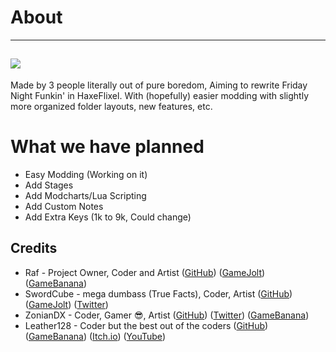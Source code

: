# About
-----
![](https://media.discordapp.net/attachments/869237278642417665/922557605501599784/funkyLogo.png)
-----
Made by 3 people literally out of pure boredom, Aiming to rewrite Friday Night Funkin' in HaxeFlixel.
With (hopefully) easier modding with slightly more organized folder layouts, new features, etc.

# What we have planned
- Easy Modding (Working on it)
- Add Stages
- Add Modcharts/Lua Scripting
- Add Custom Notes
- Add Extra Keys (1k to 9k, Could change)

## Credits
- Raf - Project Owner, Coder and Artist ([GitHub](https://github.com/RafaelGiacom)) ([GameJolt](https://gamejolt.com/@RafaelGiacom)) ([GameBanana](https://gamebanana.com/members/1739332))
- SwordCube - mega dumbass (True Facts), Coder, Artist ([GitHub](https://github.com/swordcube)) ([GameJolt](https://gamejolt.com/@swordcube)) ([Twitter](https://twitter.com/swordcube))
- ZonianDX - Coder, Gamer 😎, Artist ([GitHub](https://github.com/timeless13GH)) ([Twitter](https://twitter.com/ZonianDX)) ([GameBanana](https://gamebanana.com/members/2029461))
- Leather128 - Coder but the best out of the coders ([GitHub](https://github.com/Leather128)) ([GameBanana](https://gamebanana.com/members/1799813)) ([Itch.io](https://leather128.itch.io/)) ([YouTube](https://www.youtube.com/channel/UCbCtO-ghipZessWaOBx8u1g))
